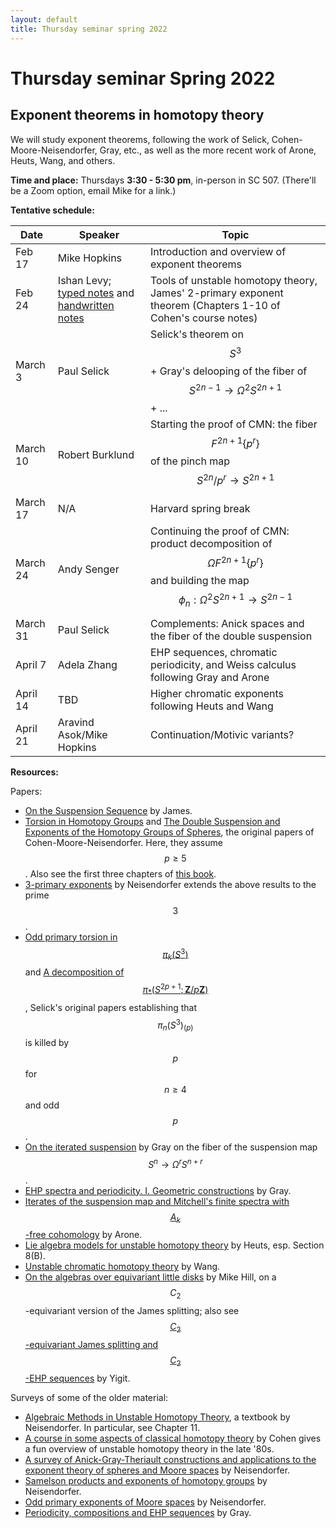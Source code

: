 ```yaml
---
layout: default
title: Thursday seminar spring 2022
---
```

<script type="text/javascript" async=""
src="https://www.google-analytics.com/analytics.js"></script>
<script async=""
src="https://www.googletagmanager.com/gtag/js?id=UA-109004213-1"></script>
<script>
  window.dataLayer = window.dataLayer || [];
    function gtag(){dataLayer.push(arguments);}
      gtag('js', new Date());

        gtag('config', 'UA-109004213-1');
</script>
<script type="text/javascript"
src="https://cdn.mathjax.org/mathjax/latest/MathJax.js?config=TeX-AMS-MML_HTMLorMML">
</script>


<h1>Thursday seminar Spring 2022</h1>
<h2>Exponent theorems in homotopy theory</h2>

We will study exponent theorems, following the work of Selick,
Cohen-Moore-Neisendorfer, Gray, etc., as well as the more recent work of
Arone, Heuts, Wang, and others.

<b>Time and place:</b> Thursdays <b>3:30 - 5:30 pm</b>, in-person in SC 507.
(There'll be a Zoom option, email Mike for a link.)

<b>Tentative schedule:</b>

| Date | Speaker | Topic |
| --------------- | --------------- | --------------- |
| Feb 17 | Mike Hopkins | Introduction and overview of exponent theorems |
| Feb 24 | Ishan Levy; <a href = "/files/thursday-spring-2022/ishan-thursday-typed.pdf">typed notes</a> and <a href = "/files/thursday-spring-2022/ishan-thursday-handwritten.pdf">handwritten notes</a> | Tools of unstable homotopy theory, James' 2-primary exponent theorem (Chapters 1-10 of Cohen's course notes) |
| March 3 | Paul Selick | Selick's theorem on $$S^3$$ + Gray's delooping of the fiber of $$S^{2n-1} \to \Omega^2 S^{2n+1}$$ + ... |
| March 10 | Robert Burklund | Starting the proof of CMN: the fiber $$F^{2n+1}\{p^r\}$$ of the pinch map $$S^{2n}/p^r \to S^{2n+1}$$ |
| March 17 | N/A | Harvard spring break |
| March 24 | Andy Senger | Continuing the proof of CMN: product decomposition of $$\Omega F^{2n+1}\{p^r\}$$ and building the map $$\phi_n: \Omega^2 S^{2n+1} \to S^{2n-1}$$ |
| March 31 | Paul Selick | Complements: Anick spaces and the fiber of the double suspension |
| April 7 | Adela Zhang | EHP sequences, chromatic periodicity, and Weiss calculus following Gray and Arone |
| April 14 | TBD | Higher chromatic exponents following Heuts and Wang |
| April 21 | Aravind Asok/Mike Hopkins | Continuation/Motivic variants? |

<b>Resources:</b>

Papers:
* <a href = "https://www.jstor.org/stable/1969666">On the Suspension
  Sequence</a> by James.
* <a href = "https://www.jstor.org/stable/1971269">Torsion in Homotopy
  Groups</a> and <a href = "https://www.jstor.org/stable/1971238">The Double
Suspension and Exponents of the Homotopy Groups of Spheres</a>, the original
papers of Cohen-Moore-Neisendorfer. Here, they assume $$p\geq 5$$. Also see the
first three chapters of <a href =
"https://www.degruyter.com/document/doi/10.1515/9781400882113/html">this
book</a>.
* <a href =
  "https://www.cambridge.org/core/journals/mathematical-proceedings-of-the-cambridge-philosophical-society/article/abs/3primary-exponents/38E244164D7229892A81BA61322F1937">3-primary
exponents</a> by Neisendorfer extends the above results to the prime $$3$$.
* <a href =
  "https://www.sciencedirect.com/science/article/pii/0040938378900071">Odd
primary torsion in $$\pi_k(S^3)$$</a> and <a href =
"https://www.sciencedirect.com/science/article/pii/0040938381900367">A
decomposition of $$\pi_\ast(S^{2p+1}; \mathbf{Z}/p\mathbf{Z})$$</a>, Selick's
original papers establishing that $$\pi_n(S^3)_{(p)}$$ is killed by $$p$$ for
$$n\geq 4$$ and odd $$p$$.
* <a href =
  "https://www.sciencedirect.com/science/article/pii/0040938388900110">On the iterated suspension</a> by Gray on the fiber of the suspension map $$S^n \to \Omega^r S^{n+r}$$.
* <a href = "https://www.jstor.org/stable/2154668">EHP spectra and periodicity.
  I. Geometric constructions</a> by Gray.
* <a href =
  "https://www.intlpress.com/site/pub/pages/journals/items/mrl/content/vols/0005/0004/a006/">Iterates
of the suspension map and Mitchell's finite spectra with $$A_k$$-free
cohomology</a> by Arone.
* <a href = "https://arxiv.org/pdf/1907.13055.pdf">Lie algebra models for
  unstable homotopy theory</a> by Heuts, esp. Section 8(B).
* <a href = "https://dspace.mit.edu/handle/1721.1/99321">Unstable chromatic homotopy theory</a> by Wang.
* <a href = "https://arxiv.org/abs/1709.02005">On the algebras over equivariant little disks</a> by Mike Hill, on a $$C_2$$-equivariant version of the James splitting; also see <a href = "https://www.sciencedirect.com/science/article/abs/pii/S0166864120304272?via%3Dihub">$$C_2$$-equivariant James splitting and $$C_2$$-EHP sequences</a> by Yigit.

Surveys of some of the older material:
* <a href =
  "https://people.math.rochester.edu/faculty/jnei/exalgmethod.pdf">Algebraic
Methods in Unstable Homotopy Theory</a>, a textbook by Neisendorfer. In
particular, see Chapter 11.
* <a href = "https://link.springer.com/chapter/10.1007/BFb0078738">A course in some aspects of classical homotopy theory</a> by Cohen gives a fun overview of unstable homotopy theory in the late '80s.
* <a href = "http://www.ams.org/books/conm/265/">A survey of
  Anick-Gray-Theriault constructions and applications to the exponent theory of
spheres and Moore spaces</a> by Neisendorfer.
* <a href =
  "https://people.math.rochester.edu/faculty/jnei/sam%20and%20exp.pdf">Samelson products and exponents of homotopy groups</a> by Neisendorfer.
* <a href = "https://people.math.rochester.edu/faculty/jnei/mooreexp.pdf">Odd primary exponents of Moore spaces</a> by Neisendorfer.
* <a href =
  "https://people.math.rochester.edu/faculty/doug/otherpapers/gray4.pdf">Periodicity,
compositions and EHP sequences</a> by Gray.
